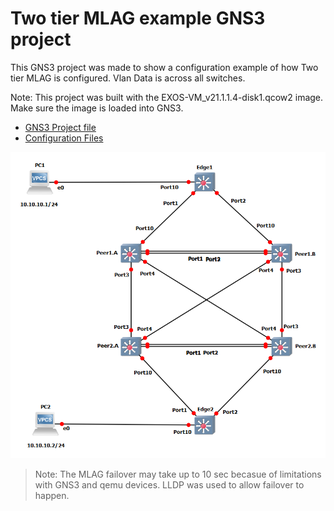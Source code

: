 # Two tier MLAG example GNS3 project

This GNS3 project was made to show a configuration example of how Two tier MLAG is configured.  Vlan Data is across all switches.

Note: This project was built with the EXOS-VM_v21.1.1.4-disk1.qcow2 image.  Make sure the image is loaded into GNS3.

* [GNS3 Project file](https://github.com/extremenetworks/Virtual_EXOS/blob/master/gns3_projects/two_tier_MLAG/MLAG.gns3project?raw=true)
* [Configuration Files](configurations)

<img src="screenshot.png">

>Note: The MLAG failover may take up to 10 sec becasue of limitations with GNS3 and qemu devices.  LLDP was used to allow failover to happen.
